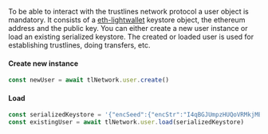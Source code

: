 To be able to interact with the trustlines network protocol a user object is mandatory. It consists of a [eth-lightwallet]() keystore object, the ethereum address and the public key. You can either create a new user instance or load an existing serialized keystore. The created or loaded user is used for establishing trustlines, doing transfers, etc.

#### Create new instance
```javascript
const newUser = await tlNetwork.user.create()
```

#### Load 
```javascript
const serializedKeystore = '{"encSeed":{"encStr":"I4qBGJUmpzHUQoVRMkjMEAqGusa4oI7HEG7SQMYPO31OIH...'
const existingUser = await tlNetwork.user.load(serializedKeystore)
```
